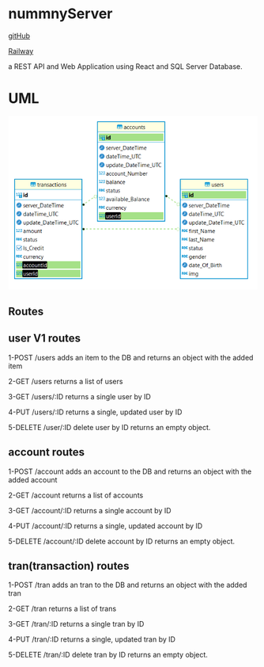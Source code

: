 # nummnyServer
[gitHub](https://github.com/alsatarysamah/nummnyServer)

[Railway](https://mstart.up.railway.app/)

a REST API and Web Application using React and SQL Server Database.

# UML
![](./ER.png)




## Routes



## user V1 routes

1-POST /users adds an item to the DB and returns an object with the added item

2-GET /users returns a list of users

3-GET /users/:ID returns a single user by ID

4-PUT /users/:ID returns a single, updated user by ID

5-DELETE /user/:ID delete user by ID  returns an empty object. 

## account routes

1-POST /account  adds an account to the DB and returns an object with the added account

2-GET /account  returns a list of accounts

3-GET /account/:ID  returns a single account by ID

4-PUT /account/:ID  returns a single, updated account by ID

5-DELETE /account/:ID delete account by ID  returns an empty object. 

## tran(transaction) routes

1-POST /tran  adds an tran to the DB and returns an object with the added tran

2-GET /tran  returns a list of trans

3-GET /tran/:ID  returns a single tran by ID

4-PUT /tran/:ID  returns a single, updated tran by ID

5-DELETE /tran/:ID delete tran by ID  returns an empty object. 

